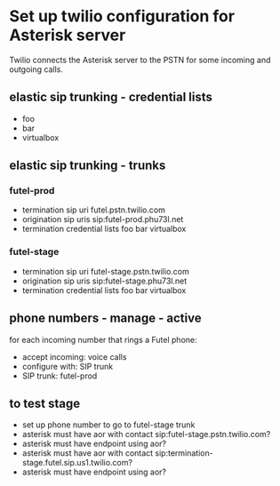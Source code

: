 # Set up twilio configuration for Asterisk server

Twilio connects the Asterisk server to the PSTN for some incoming and
outgoing calls.

## elastic sip trunking - credential lists

- foo
- bar
- virtualbox

## elastic sip trunking - trunks

### futel-prod
- termination sip uri futel.pstn.twilio.com
- origination sip uris sip:futel-prod.phu73l.net
- termination credential lists foo bar virtualbox
### futel-stage
- termination sip uri futel-stage.pstn.twilio.com
- origination sip uris sip:futel-stage.phu73l.net
- termination credential lists foo bar virtualbox

## phone numbers - manage - active

for each incoming number that rings a Futel phone:
- accept incoming: voice calls
- configure with: SIP trunk
- SIP trunk: futel-prod

## to test stage

- set up phone number to go to futel-stage trunk
- asterisk must have aor with contact sip:futel-stage.pstn.twilio.com?
- asterisk must have endpoint using aor?
- asterisk must have aor with contact sip:termination-stage.futel.sip.us1.twilio.com?
- asterisk must have endpoint using aor?
